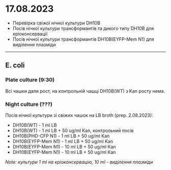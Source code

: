 17.08.2023
==========
- Перевірка свіжої нічної культури DH10B
- Посів нічної культури трансформантів та дикого типу DH10B для кріоконсервації
- Посів нічної культури трансформантів DH10B(EYFP-Mem N1)  для виділення плазміди

---

## E. coli
### Plate culture (9:30)
Всі чашки дали рост, на контрольній чашці DH10B(WT) з Kan росту нема.

### Night culture (???)
Посів нічної культури зі свіжих чашок на LB broth (prep. 2.08.2023):

- DH10B(WT) - 1 ml LB
- DH10B(WT) - 1 ml LB + 50 ug/ml Kan, контрольний посів
- DH10B(PHD-CFP N1) - 1 ml LB + 50 ug/ml Kan
- DH10B(EYFP-Mem N1) - 1 ml LB + 50 ug/ml Kan
- DH10B(EYFP-Mem N1) - 10 ml LB + 50 ug/ml Kan
- DH10B(EYFP-Mem N1) - 10 ml LB + 50 ug/ml Kan

_Note: культури 1 ml на кріоконсервацію, 10 ml - виділення плазміди_